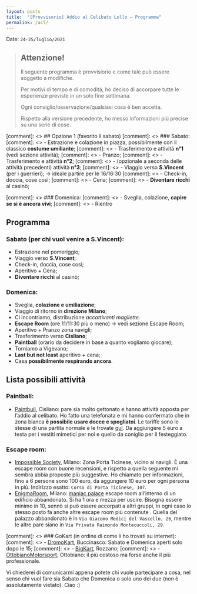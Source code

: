 ```yaml
---
layout: posts
title:  "[Provvisorio] Addio al Celibato Lollo – Programma"
permalink: /acl/
---
```

Date: `24-25/luglio/2021`

> ## Attenzione!
>
> Il seguente programma è provvisiorio e come tale può essere soggetto a modifiche.
>
> Per motivi di tempo e di comodità, ho deciso di accorpare tutte le esperienze previste in un solo fine settimana.
>
> Ogni consiglio/osservazione/qualsiasi cosa è ben accetta.
>
> Rispetto alla versione precedente, ho messo informazioni più precise su una serie di cose.

[comment]: <> ## Opzione 1 (favorito il sabato)
[comment]: <> ### Sabato: 
[comment]: <> - Estrazione e colazione in piazza, possibilmente con il classico **costume umiliante**;
[comment]: <> - Trasferimento e attività **n°1** (vedi sezione attività);
[comment]: <> - Pranzo;
[comment]: <> - Trasferimento e attività **n°2**;
[comment]: <> - (opzionale a seconda delle attività precedenti) attività **n°3**;
[comment]: <> - Viaggio verso **S.Vincent** (per i guerrieri); -> ideale partire per le 16/16:30
[comment]: <> - Check-in, doccia, cose così;
[comment]: <> - Cena;
[comment]: <> - **Diventare ricchi** al casinò;

[comment]: <> ### Domenica:
[comment]: <> - Sveglia, colazione, **capire se si è ancora vivi**;
[comment]: <> - Rientro

## Programma
### Sabato (per chi vuol venire a S.Vincent):
 - Estrazione nel pomeriggio;
 - Viaggio verso **S.Vincent**;
 - Check-in, doccia, cose così;
 - Aperitivo + Cena;
 - **Diventare ricchi** al casinò;

### Domenica:
 - Sveglia, **colazione e umiliazione**;
 - Viaggio di ritorno in **direzione Milano**;
 - Ci incontriamo, distribuzione *accattivanti magliette*.
 - **Escape Room** (ore 11/11:30 più o meno) -> vedi sezione Escape Room;
 - Aperitivo + Pranzo zona navigli;
 - Trasferimento verso **Cisliano**;
 - **Paintball** (orario da decidere in base a quanto vogliamo giocare);
 - Torniamo a Vigevano;
 - **Last but not least** aperitivo + cena;
 - Casa **possibilmente respirando ancora**.

## Lista possibili attività
### Paintball:
 - [Paintbull](https://www.paintball.milano.it/gruppi/addio-al-celibato/), Cisliano: pare sia molto gettonato e hanno attività apposta per l’addio al celibato. Ho fatto una telefonata e mi hanno confermato che in zona bianca **è possibile usare docce e spogliatoi**. Le tariffe sono le stesse di una partita normale e le trovate [qui](https://www.paintball.milano.it/prenota/tariffe-paintball/). Da aggiungere 5 euro a testa per i vestiti mimetici per noi e quello da coniglio per il festeggiato.

### Escape room:
 - [Impossible Society](https://theimpossiblesociety.it/), Milano: Zona Porta Ticinese, vicino ai navigli. È una escape room con buone recensioni, e rispetto a quella seguente mi sembra abbia proposte più suggestive. Ho chiamato per informazioni, fino a 6 persone sono 100 euro, da aggungere 10 euro per ogni persona in più. Indirizzo esatto: `Corso di Porta Ticinese, 107`.
 - [EnigmaRoom](https://www.enigmaroom.it/escape-room-milano/), Milano: [maniac palace](https://www.enigmaroom.it/escape-palace-maniac-palace/) escape room all’interno di un edificio abbandonato. Si ha 1 ora e mezza per uscire. Bisogna essere minimo in 10, sennò si può essere accorpati a altri gruppi, in ogni caso lo stesso posto fa anche altre escape room più contenute . Quella del palazzo abbandonato è in `Via Giacomo Medici del Vascello, 26`, mentre le altre pare siano in `Via Privata Raimondo Montecuccoli, 29`.

[comment]: <> ### GoKart (in ordine di come li ho trovati su internet):
[comment]: <> - [DromoKart](https://www.dromokart.com/over-14/), Buccinasco: Sabato e Domenica aperti solo dopo le 15;
[comment]: <> - [BigKart](https://www.gokart.it/index.php?pagina=prezzi), Rozzano;
[comment]: <> - [OttobianoMotorsport](https://www.southmilanokarting.com/noleggio-kart/mini-gp-tra-amici.html), Ottobiano: il più costoso ma forse anche il più professionale.

Vi chiederei di comunicarmi appena potete chi vuole partecipare a cosa, nel senso chi vuol fare sia Sabato che Domenica o solo uno dei due (non è assolutamente vietato). 
Ciao :)